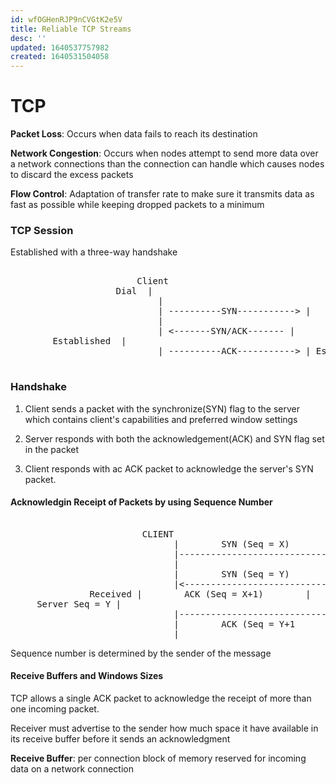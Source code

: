```yaml
---
id: wfOGHenRJP9nCVGtK2e5V
title: Reliable TCP Streams
desc: ''
updated: 1640537757982
created: 1640531504058
---
```


# TCP

**Packet Loss**: Occurs when data fails to reach its destination

**Network Congestion**: Occurs when nodes attempt to send more data over a network connections than the connection can handle which causes nodes to discard the excess packets

**Flow Control**: Adaptation of transfer rate to make sure it transmits data as fast as possible while keeping dropped packets to a minimum


### TCP Session

Established with a three-way handshake

<pre>

                        Client                              Server
                    Dial  |                                        | Listen
                            |                                        |
                            | ----------SYN-----------> |
                            |                                        | Accept
                            | <-------SYN/ACK------- |
        Established  |                                        |
                            | ----------ACK-----------> | Established

</pre>

### Handshake

1. Client sends a packet with the synchronize(SYN) flag to the server which contains client's capabilities and preferred window settings

2. Server responds with both the acknowledgement(ACK) and SYN flag set in the packet

3. Client responds with ac ACK packet to acknowledge the server's SYN packet.


#### Acknowledgin Receipt of Packets by using Sequence Number
<pre>

                         CLIENT                             SERVER
                               |        SYN (Seq = X)            |
                               |-------------------------------->|
                               |                                             | Received
                               |        SYN (Seq = Y)            | Client Seq = X
                               |<--------------------------------|
               Received |        ACK (Seq = X+1)        |
     Server Seq = Y |                                              |
                               |--------------------------------->|
                               |        ACK (Seq = Y+1          |
                               |                                              |
</pre>

Sequence number is determined by the sender of the message

#### Receive Buffers and Windows Sizes

TCP allows a single ACK packet to acknowledge the receipt of more than one incoming packet.

Receiver must advertise to the sender how much space it have available in its receive buffer before it sends an acknowledgment

**Receive Buffer**: per connection block of memory reserved for incoming data on a network connection

